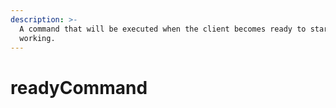 ```yaml
---
description: >-
  A command that will be executed when the client becomes ready to start
  working.
---
```


# readyCommand

